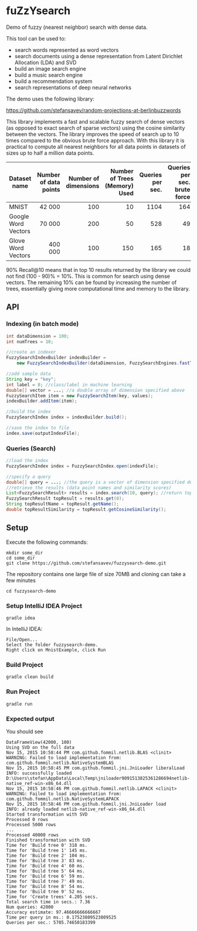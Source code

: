 # fuZzYsearch

Demo of fuzzy (nearest neighbor) search with dense data.

This tool can be used to:

* search words represented as word vectors
* search documents using a dense representation from Latent Dirichlet Allocation (LDA) and SVD
* build an image search engine
* build a music search engine
* build a recommendation system
* search representations of deep neural networks


The demo uses the following library:

https://github.com/stefansavev/random-projections-at-berlinbuzzwords

This library implements a fast and scalable fuzzy search of dense vectors (as opposed to exact search of sparse vectors) using the cosine similarity
 between the vectors. The library improves the speed of search up to 10 times compared to the
obvious brute force approach. With this library it is practical to compute all nearest neighbors
for all data points in datasets of sizes up to half a million data points.

| Dataset name           | Number of data points |  Number of dimensions | Number of Trees (Memory) Used | Queries per sec. | Queries per sec. brute force | Recall@10|
| ---------------------- | --------------------: | ---------------------:| -----------------------------:| ----------------:|-----------------------------:|---------:|
| MNIST                  | 42 000                 |  100                 | 10                            | 1104             | 164                          | 91.5%    |
| Google Word Vectors    | 70 000                 |  200                 | 50                            | 528              | 49                           | 91.0%    |
| Glove Word Vectors     | 400 000                |  100                 | 150                           | 165              | 18                           | 90.9%    |

90% Recall@10 means that in top 10 results returned by the library we could not find (100 - 90)% = 10%. This is common for search using
dense vectors. The remaining 10% can be found by increasing the number of trees, essentially giving more computational time and memory to the library.

## API

### Indexing (in batch mode)

```java
int dataDimension = 100;
int numTrees = 10;

//create an indexer
FuzzySearchIndexBuilder indexBuilder =
    new FuzzySearchIndexBuilder(dataDimension, FuzzySearchEngines.fastTrees(numTrees));

//add sample data
String key = "key";
int label = 8; //class/label in machine learning
double[] vector = ...; //a double array of dimension specified above
FuzzySearchItem item = new FuzzySearchItem(key, values);
indexBuilder.addItem(item);

//build the index
FuzzySearchIndex index = indexBuilder.build();

//save the index to file
index.save(outputIndexFile);
```

### Queries (Search)

```java
//load the index
FuzzySearchIndex index = FuzzySearchIndex.open(indexFile);

//specify a query
double[] query = ...; //the query is a vector of dimension specified during indexing
//retrieve the results (data point names and similarity scores)
List<FuzzySearchResult> results = index.search(10, query); //return top 10 results
FuzzySearchResult topResult = results.get(0);
String topResultName = topResult.getName();
double topResultSimilarity = topResult.getCosineSimilarity();
```

## Setup

Execute the following commands:

```
mkdir some_dir
cd some_dir
git clone https://github.com/stefansavev/fuzzysearch-demo.git
```

The repository contains one large file of size 70MB and
cloning can take a few minutes

```
cd fuzzysearch-demo
```

### Setup IntelliJ IDEA Project

```
gradle idea
```

In IntelliJ IDEA:
```
File/Open...
Select the folder fuzzysearch-demo.
Right click on MnistExample, click Run
```

### Build Project

```
gradle clean build
```

### Run Project

```
gradle run
```

### Expected output

You should see

```
DataFrameView(42000, 100)
Using SVD on the full data
Nov 15, 2015 10:58:44 PM com.github.fommil.netlib.BLAS <clinit>
WARNING: Failed to load implementation from: com.github.fommil.netlib.NativeSystemBLAS
Nov 15, 2015 10:58:45 PM com.github.fommil.jni.JniLoader liberalLoad
INFO: successfully loaded D:\Users\stefan\AppData\Local\Temp\jniloader9091513825361286694netlib-native_ref-win-x86_64.dll
Nov 15, 2015 10:58:46 PM com.github.fommil.netlib.LAPACK <clinit>
WARNING: Failed to load implementation from: com.github.fommil.netlib.NativeSystemLAPACK
Nov 15, 2015 10:58:46 PM com.github.fommil.jni.JniLoader load
INFO: already loaded netlib-native_ref-win-x86_64.dll
Started transformation with SVD
Processed 0 rows
Processed 5000 rows
...
Processed 40000 rows
Finished transformation with SVD
Time for 'Build tree 0' 318 ms.
Time for 'Build tree 1' 145 ms.
Time for 'Build tree 2' 104 ms.
Time for 'Build tree 3' 83 ms.
Time for 'Build tree 4' 60 ms.
Time for 'Build tree 5' 64 ms.
Time for 'Build tree 6' 59 ms.
Time for 'Build tree 7' 49 ms.
Time for 'Build tree 8' 54 ms.
Time for 'Build tree 9' 52 ms.
Time for 'Create trees' 4.205 secs.
Total search time in secs.: 7.36
Num queries: 42000
Accuracy estimate: 97.46666666666667
Time per query in ms.: 0.17523809523809525
Queries per sec.: 5705.74650183399
```
